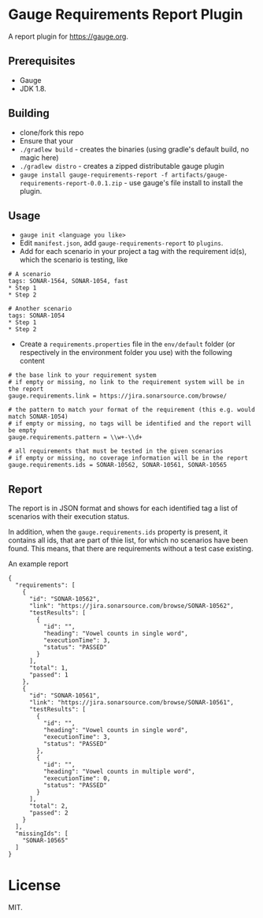 # Gauge Requirements Report Plugin

A report plugin for https://gauge.org.

## Prerequisites

- Gauge
- JDK 1.8.

## Building

- clone/fork this repo
- Ensure that your
- `./gradlew build` - creates the binaries (using gradle's default build, no magic here)
- `./gradlew distro` - creates a zipped distributable gauge plugin
- `gauge install gauge-requirements-report -f artifacts/gauge-requirements-report-0.0.1.zip` - use gauge's file install to install the plugin.

## Usage

- `gauge init <language you like>`
- Edit `manifest.json`, add `gauge-requirements-report` to `plugins`.
- Add for each scenario in your project a tag with the requirement id(s), which the scenario is testing, like
```
# A scenario
tags: SONAR-1564, SONAR-1054, fast
* Step 1
* Step 2

# Another scenario
tags: SONAR-1054
* Step 1
* Step 2
```

- Create a `requirements.properties` file in the `env/default` folder (or respectively in the environment folder you use) with the following content
```
# the base link to your requirement system
# if empty or missing, no link to the requirement system will be in the report
gauge.requirements.link = https://jira.sonarsource.com/browse/

# the pattern to match your format of the requirement (this e.g. would match SONAR-1054)
# if empty or missing, no tags will be identified and the report will be empty
gauge.requirements.pattern = \\w+-\\d+

# all requirements that must be tested in the given scenarios
# if empty or missing, no coverage information will be in the report
gauge.requirements.ids = SONAR-10562, SONAR-10561, SONAR-10565
```

## Report
The report is in JSON format and shows for each identified tag a list of scenarios with their execution status.

In addition, when the `gauge.requirements.ids` property is present, it contains all ids, that are part of thie list,
for which no scenarios have been found. This means, that there are requirements without a test case existing.

An example report

```
{
  "requirements": [
    {
      "id": "SONAR-10562",
      "link": "https://jira.sonarsource.com/browse/SONAR-10562",
      "testResults": [
        {
          "id": "",
          "heading": "Vowel counts in single word",
          "executionTime": 3,
          "status": "PASSED"
        }
      ],
      "total": 1,
      "passed": 1
    },
    {
      "id": "SONAR-10561",
      "link": "https://jira.sonarsource.com/browse/SONAR-10561",
      "testResults": [
        {
          "id": "",
          "heading": "Vowel counts in single word",
          "executionTime": 3,
          "status": "PASSED"
        },
        {
          "id": "",
          "heading": "Vowel counts in multiple word",
          "executionTime": 0,
          "status": "PASSED"
        }
      ],
      "total": 2,
      "passed": 2
    }
  ],
  "missingIds": [
    "SONAR-10565"
  ]
}
```

# License

MIT.